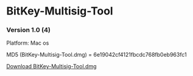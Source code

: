 # BitKey-Multisig-Tool





### Version 1.0 (4)
Platform: Mac os

MD5 (BitKey-Multisig-Tool.dmg) = 6e19042cf4121fbcdc768fb0eb963fc1

[Download BitKey-Multisig-Tool.dmg](https://github.com/BitPizza/BitKey-Multisig-Tool/raw/master/BitKey-Multisig-Tool.dmg)


